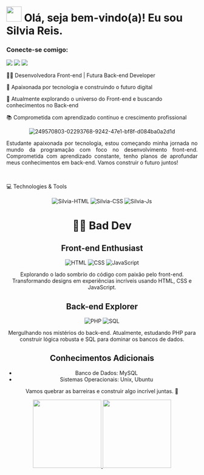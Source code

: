 ###

<h1><img src="https://i.imgur.com/0hdZ65D.gif" width="40px"> Olá, seja bem-vindo(a)! Eu sou Silvia Reis.</h1>
<div>
<h3>Conecte-se comigo:</h3>     
    <a href = "mailto:silviareis104@gmail.com"><img src="https://img.shields.io/badge/Gmail-D14836?style=for-the-badge&logo=gmail&logoColor=white" target="_blank"></a>
  <a href="https://linkedin.com/in/silviareis1" target="_blank"><img src="https://img.shields.io/badge/-LinkedIn-%230077B5?style=for-the-badge&logo=linkedin&logoColor=white" target="_blank"></a>
  <a href="https://instagram.com/sreis36" target="_blank"><img src="https://img.shields.io/badge/-Instagram-%23E4405F?style=for-the-badge&logo=instagram&logoColor=white" target="_blank"></a> 


</div>

👩‍💻 Desenvolvedora Front-end | Futura Back-end Developer

🌟 Apaixonada por tecnologia e construindo o futuro digital

🚀 Atualmente explorando o universo do Front-end e buscando conhecimentos no Back-end

📚 Comprometida com aprendizado contínuo e crescimento profissional

<span align="center">
  
   ![249570803-02293768-9242-47e1-bf8f-d084ba0a2d1d](https://github.com/silviareis2/silviareis2/assets/104873230/78d65f6e-fe96-45b9-b9e7-9cd85881f4a9)
</span>  <br>
<p align="justify">
Estudante apaixonada por tecnologia, estou começando minha jornada no mundo da programação com foco no desenvolvimento front-end. Comprometida com aprendizado constante, tenho planos de aprofundar meus conhecimentos em back-end. Vamos construir o futuro juntos!
</p>
<div style="display: inline_block"><br>
  
  <p align="start"> 💻 Technologies & Tools </p>
    <img align="center" alt="Silvia-HTML"  src="https://img.shields.io/badge/HTML5-E34F26?style=for-the-badge&logo=html5&logoColor=white">
    <img align="center" alt="Silvia-CSS"  src="https://img.shields.io/badge/CSS3-1572B6?style=for-the-badge&logo=css3&logoColor=white">
  <img align="center" alt="Silvia-Js"  src="https://img.shields.io/badge/JavaScript-323330?style=for-the-badge&logo=javascript&logoColor=F7DF1E">


##

# 👩‍💻 Bad Dev

## Front-end Enthusiast
![HTML](https://img.shields.io/badge/HTML5-E34F26?style=flat&logo=html5&logoColor=white)
![CSS](https://img.shields.io/badge/CSS3-1572B6?style=flat&logo=css3&logoColor=white)
![JavaScript](https://img.shields.io/badge/JavaScript-F7DF1E?style=flat&logo=javascript&logoColor=black)

Explorando o lado sombrio do código com paixão pelo front-end. Transformando designs em experiências incríveis usando HTML, CSS e JavaScript.

## Back-end Explorer
![PHP](https://img.shields.io/badge/PHP-777BB4?style=flat&logo=php&logoColor=white)
![SQL](https://img.shields.io/badge/SQL-4479A1?style=flat&logo=mysql&logoColor=white)

Mergulhando nos mistérios do back-end. Atualmente, estudando PHP para construir lógica robusta e SQL para dominar os bancos de dados.

## Conhecimentos Adicionais
- Banco de Dados: MySQL
- Sistemas Operacionais: Unix, Ubuntu

Vamos quebrar as barreiras e construir algo incrível juntas. 🚀

<div>
  <a href="https://github.com/silviareis2/silviareis2/">
  <img height="180em" src="https://github-readme-stats.vercel.app/api?username=silviareis2&show_icons=true&theme=dark&include_all_commits=true&count_private=true"/>
  <img height="180em" src="https://github-readme-stats.vercel.app/api/top-langs/?username=silviareis2&layout=compact&langs_count=16&theme=dark"/>
</div>  



